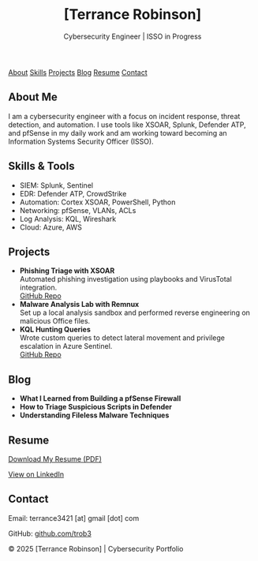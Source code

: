 
<body>
  <header>
    <h1>[Terrance Robinson]</h1>
    <p>Cybersecurity Engineer | ISSO in Progress</p>
  </header>

  <nav>
    <a href="#about">About</a>
    <a href="#skills">Skills</a>
    <a href="#projects">Projects</a>
    <a href="#blog">Blog</a>
    <a href="#resume">Resume</a>
    <a href="#contact">Contact</a>
  </nav>

  <section id="about">
    <h2>About Me</h2>
    <p>I am a cybersecurity engineer with a focus on incident response, threat detection, and automation. I use tools like XSOAR, Splunk, Defender ATP, and pfSense in my daily work and am working toward becoming an Information Systems Security Officer (ISSO).</p>
  </section>

  <section id="skills">
    <h2>Skills & Tools</h2>
    <ul>
      <li>SIEM: Splunk, Sentinel</li>
      <li>EDR: Defender ATP, CrowdStrike</li>
      <li>Automation: Cortex XSOAR, PowerShell, Python</li>
      <li>Networking: pfSense, VLANs, ACLs</li>
      <li>Log Analysis: KQL, Wireshark</li>
      <li>Cloud: Azure, AWS</li>
    </ul>
  </section>

  <section id="projects">
    <h2>Projects</h2>
    <ul>
      <li>
        <strong>Phishing Triage with XSOAR</strong><br />
        Automated phishing investigation using playbooks and VirusTotal integration.
        <br /><a href="https://github.com/yourusername/xsoar-phishing-playbook">GitHub Repo</a>
      </li>
      <li>
        <strong>Malware Analysis Lab with Remnux</strong><br />
        Set up a local analysis sandbox and performed reverse engineering on malicious Office files.
      </li>
      <li>
        <strong>KQL Hunting Queries</strong><br />
        Wrote custom queries to detect lateral movement and privilege escalation in Azure Sentinel.
        <br /><a href="https://github.com/yourusername/kql-log-queries">GitHub Repo</a>
      </li>
    </ul>
  </section>

  <section id="blog">
    <h2>Blog</h2>
    <ul>
      <li><strong>What I Learned from Building a pfSense Firewall</strong></li>
      <li><strong>How to Triage Suspicious Scripts in Defender</strong></li>
      <li><strong>Understanding Fileless Malware Techniques</strong></li>
    </ul>
  </section>

  <section id="resume">
    <h2>Resume</h2>
    <p><a href="files/Terrance_Robinson_AtS_Resume.pdf" target="_blank">Download My Resume (PDF)</a></p>
    <p><a href="https://www.linkedin.com/in/terrance-robinson2" target="_blank">View on LinkedIn</a></p>
  </section>

  <section id="contact">
    <h2>Contact</h2>
    <p>Email: terrance3421 [at] gmail [dot] com</p>
    <p>GitHub: <a href="https://github.com/trob3" target="_blank">github.com/trob3</a></p>
  </section>

  <footer>
    <p>&copy; 2025 [Terrance Robinson] | Cybersecurity Portfolio</p>
  </footer>
</body>
</html>
